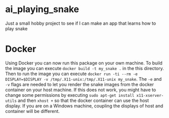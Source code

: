 # ai_playing_snake
Just a small hobby project to see if I can make an app that learns how to play snake

# Docker 
Using Docker you can now run this package on your own machine. To build the image you can execute `docker build -t my_snake .` in the this directory. Then to run the image you can execute `docker run -ti --rm -e DISPLAY=$DISPLAY -v /tmp/.X11-unix:/tmp/.X11-unix my_snake`. The `-e` and `-v` flags are needed to let you render the snake images from the docker container on your host machine. If this does not work, you might have to change some permissions by executing `sudo apt-get install x11-xserver-utils` and then `xhost +` so that the docker container can use the host display. If you are on a Windows machine, coupling the displays of host and container will be different.


